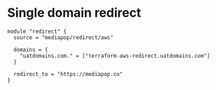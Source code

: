 # Single domain redirect

```hcl
module "redirect" {
  source = "mediapop/redirect/aws"

  domains = {
    "uatdomains.com." = ["terraform-aws-redirect.uatdomains.com"]
  }

  redirect_to = "https://mediapop.co"
}
```

